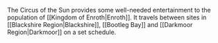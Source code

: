 The Circus of the Sun provides some well-needed entertainment to the population of [[Kingdom of Enroth|Enroth]]. It travels between sites in [[Blackshire Region|Blackshire]], [[Bootleg Bay]] and [[Darkmoor Region|Darkmoor]] on a set schedule.

 

